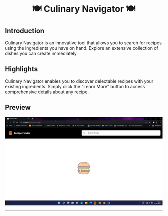 <h1 align='center'>🍽️ Culinary Navigator 🍽️</h1>

## Introduction
Culinary Navigator is an innovative tool that allows you to search for recipes using the ingredients you have on hand. Explore an extensive collection of dishes you can create immediately.

## Highlights
Culinary Navigator enables you to discover delectable recipes with your existing ingredients. Simply click the "Learn More" button to access comprehensive details about any recipe.




## Preview
![image](https://github.com/TheNewC0der-24/recipe-finder/blob/master/Preview.png)



---

